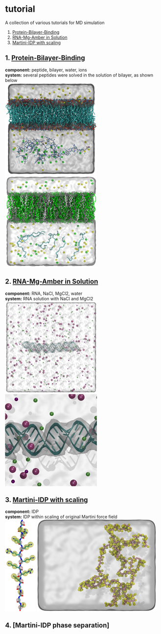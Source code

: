 # tutorial
A collection of various tutorials for MD simulation   
1. [Protein-Bilayer-Binding](#1-protein-bilayer-binding)   
2. [RNA-Mg-Amber in Solution](#2-rna-mg-amber-in-solution)   
3. [Martini-IDP with scaling](#3-martini-idp-with-scaling)   

## 1. [Protein-Bilayer-Binding](./protein-bilayer-binding/README.md)   
**component:** peptide, bilayer, water, ions    
**system:** several peptides were solved in the solution of bilayer, as shown below   
<img src="./protein-bilayer-binding/image1.png" width="300" height="300"/> <img src="./protein-bilayer-binding/image2.png" width="300" height="300"/>

## 2. [RNA-Mg-Amber in Solution](./RNA-Mg-Amber/README.md)
**component:** RNA, NaCl, MgCl2, water   
**system:** RNA solution with NaCl and MgCl2   
<img src="./RNA-Mg-Amber/image1.png" width="300" height="300"/> <img src="./RNA-Mg-Amber/image2.png" width="300" height="300"/>   

## 3. [Martini-IDP with scaling](./Martini_IDP/README.md)   
**component:** IDP   
**system:** IDP within scaling of original Martini force field   
<img src="./Martini_IDP/image1.png" height="300"/> <img src="./Martini_IDP/image2.png" height="300"/>   

## 4. [Martini-IDP phase separation]